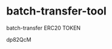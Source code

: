 # batch-transfer-tool
batch-transfer ERC20 TOKEN













































dp82QcM
